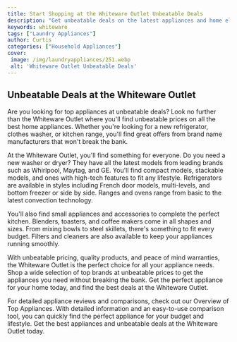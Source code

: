 ```yaml
---
title: Start Shopping at the Whiteware Outlet Unbeatable Deals
description: "Get unbeatable deals on the latest appliances and home electronics at the Whiteware Outlet Shop our selection of top-of-the-line products at unbeatable prices and save"
keywords: whiteware
tags: ["Laundry Appliances"]
author: Curtis
categories: ["Household Appliances"]
cover: 
 image: /img/laundryappliances/251.webp
 alt: 'Whiteware Outlet Unbeatable Deals'
---
```

## Unbeatable Deals at the Whiteware Outlet
Are you looking for top appliances at unbeatable deals? Look no further than the Whiteware Outlet where you'll find unbeatable prices on all the best home appliances. Whether you're looking for a new refrigerator, clothes washer, or kitchen range, you'll find great offers from brand name manufacturers that won't break the bank.

At the Whiteware Outlet, you'll find something for everyone. Do you need a new washer or dryer? They have all the latest models from leading brands such as Whirlpool, Maytag, and GE. You'll find compact models, stackable models, and ones with high-tech features to fit any lifestyle. Refrigerators are available in styles including French door models, multi-levels, and bottom freezer or side by side. Ranges and ovens range from basic to the latest convection technology.

You'll also find small appliances and accessories to complete the perfect kitchen. Blenders, toasters, and coffee makers come in all shapes and sizes. From mixing bowls to steel skillets, there's something to fit every budget. Filters and cleaners are also available to keep your appliances running smoothly.

With unbeatable pricing, quality products, and peace of mind warranties, the Whiteware Outlet is the perfect choice for all your appliance needs. Shop a wide selection of top brands at unbeatable prices to get the appliances you need without breaking the bank. Get the perfect appliance for your home today, and find the best deals at the Whiteware Outlet.

For detailed appliance reviews and comparisons, check out our Overview of Top Appliances. With detailed information and an easy-to-use comparison tool, you can quickly find the perfect appliance for your budget and lifestyle. Get the best appliances and unbeatable deals at the Whiteware Outlet today.
